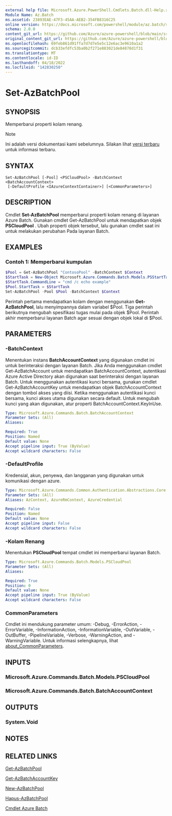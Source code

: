 ```yaml
---
external help file: Microsoft.Azure.PowerShell.Cmdlets.Batch.dll-Help.xml
Module Name: Az.Batch
ms.assetid: 23893EAE-47F3-45AA-AEB2-354FB8316C25
online version: https://docs.microsoft.com/powershell/module/az.batch/set-azbatchpool
schema: 2.0.0
content_git_url: https://github.com/Azure/azure-powershell/blob/main/src/Batch/Batch/help/Set-AzBatchPool.md
original_content_git_url: https://github.com/Azure/azure-powershell/blob/main/src/Batch/Batch/help/Set-AzBatchPool.md
ms.openlocfilehash: 69feb861d91ffa7d7d7e5e5c12e6ac3e9610a1a2
ms.sourcegitcommit: dcb33efdfc53ba0b2f271e883021de84878d1f31
ms.translationtype: MT
ms.contentlocale: id-ID
ms.lasthandoff: 04/18/2022
ms.locfileid: "142830250"
---
```

# Set-AzBatchPool

## SYNOPSIS
Memperbarui properti kolam renang.

> [!NOTE]
>Ini adalah versi dokumentasi kami sebelumnya. Silakan lihat [versi terbaru](/powershell/module/az.batch/set-azbatchpool) untuk informasi terbaru.

## SYNTAX

```
Set-AzBatchPool [-Pool] <PSCloudPool> -BatchContext <BatchAccountContext>
 [-DefaultProfile <IAzureContextContainer>] [<CommonParameters>]
```

## DESCRIPTION
Cmdlet **Set-AzBatchPool** memperbarui properti kolam renang di layanan Azure Batch.
Gunakan cmdlet Get-AzBatchPool untuk mendapatkan objek **PSCloudPool** .
Ubah properti objek tersebut, lalu gunakan cmdlet saat ini untuk melakukan perubahan Pada layanan Batch.

## EXAMPLES

### Contoh 1: Memperbarui kumpulan
```powershell
$Pool = Get-AzBatchPool "ContosoPool" -BatchContext $Context
$StartTask = New-Object Microsoft.Azure.Commands.Batch.Models.PSStartTask
$StartTask.CommandLine = "cmd /c echo example"
$Pool.StartTask = $StartTask
Set-AzBatchPool -Pool $Pool -BatchContext $Context
```

Perintah pertama mendapatkan kolam dengan menggunakan **Get-AzBatchPool**, lalu menyimpannya dalam variabel $Pool.
Tiga perintah berikutnya mengubah spesifikasi tugas mulai pada objek $Pool.
Perintah akhir memperbarui layanan Batch agar sesuai dengan objek lokal di $Pool.

## PARAMETERS

### -BatchContext
Menentukan instans **BatchAccountContext** yang digunakan cmdlet ini untuk berinteraksi dengan layanan Batch.
Jika Anda menggunakan cmdlet Get-AzBatchAccount untuk mendapatkan BatchAccountContext, autentikasi Azure Active Directory akan digunakan saat berinteraksi dengan layanan Batch. Untuk menggunakan autentikasi kunci bersama, gunakan cmdlet Get-AzBatchAccountKey untuk mendapatkan objek BatchAccountContext dengan tombol akses yang diisi. Ketika menggunakan autentikasi kunci bersama, kunci akses utama digunakan secara default. Untuk mengubah kunci yang akan digunakan, atur properti BatchAccountContext.KeyInUse.

```yaml
Type: Microsoft.Azure.Commands.Batch.BatchAccountContext
Parameter Sets: (All)
Aliases:

Required: True
Position: Named
Default value: None
Accept pipeline input: True (ByValue)
Accept wildcard characters: False
```

### -DefaultProfile
Kredensial, akun, penyewa, dan langganan yang digunakan untuk komunikasi dengan azure.

```yaml
Type: Microsoft.Azure.Commands.Common.Authentication.Abstractions.Core.IAzureContextContainer
Parameter Sets: (All)
Aliases: AzContext, AzureRmContext, AzureCredential

Required: False
Position: Named
Default value: None
Accept pipeline input: False
Accept wildcard characters: False
```

### -Kolam Renang
Menentukan **PSCloudPool** tempat cmdlet ini memperbarui layanan Batch.

```yaml
Type: Microsoft.Azure.Commands.Batch.Models.PSCloudPool
Parameter Sets: (All)
Aliases:

Required: True
Position: 0
Default value: None
Accept pipeline input: True (ByValue)
Accept wildcard characters: False
```

### CommonParameters
Cmdlet ini mendukung parameter umum: -Debug, -ErrorAction, -ErrorVariable, -InformationAction, -InformationVariable, -OutVariable, -OutBuffer, -PipelineVariable, -Verbose, -WarningAction, and -WarningVariable. Untuk informasi selengkapnya, lihat [about_CommonParameters](http://go.microsoft.com/fwlink/?LinkID=113216).

## INPUTS

### Microsoft.Azure.Commands.Batch.Models.PSCloudPool

### Microsoft.Azure.Commands.Batch.BatchAccountContext

## OUTPUTS

### System.Void

## NOTES

## RELATED LINKS

[Get-AzBatchPool](./Get-AzBatchPool.md)

[Get-AzBatchAccountKey](./Get-AzBatchAccountKey.md)

[New-AzBatchPool](./New-AzBatchPool.md)

[Hapus-AzBatchPool](./Remove-AzBatchPool.md)

[Cmdlet Azure Batch](/powershell/module/Az.Batch/)

